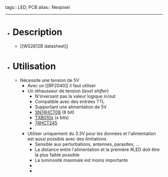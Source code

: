 tags:: LED, PCB
alias:: Neopixel
***

- # Description
	- [[WS2812B datasheet]]
- # Utilisation
	- Nécessite une tension de 5V
		- Avec un [[RP2040]] il faut utiliser
		- Un réhausseur de tension (*level shifter*)
			- N'inversant pas la valeur logique in/out
			- Compatible avec des entrées TTL
			- Supportant une alimentation de 5V
			- [SN74HCT08](https://www.ti.com/product/SN74HCT08) (8 bit)
			- [TXB010x](https://www.ti.com/sitesearch/en-us/docs/universalsearch.tsp?langPref=en-US&searchTerm=TXB010&nr=3#q=TXB010&sort=relevancy&numberOfResults=25) (x bits)
			- [74HCT245](https://www.nexperia.com/products/analog-logic-ics/logic/buffers-inverters-transceivers/transceivers/series/74HC245-74HCT245.html)
			-
		- Utiliser uniquement du 3.3V pour les données et l'alimentation est aussi possible avec des limitations
			- Sensible aux perturbations, antennes, parasites, ...
			- La distance entre l'alimentation et la première #LED doit être la plus faible possible
			- La luminosité maximale est moins importante
			-
			-